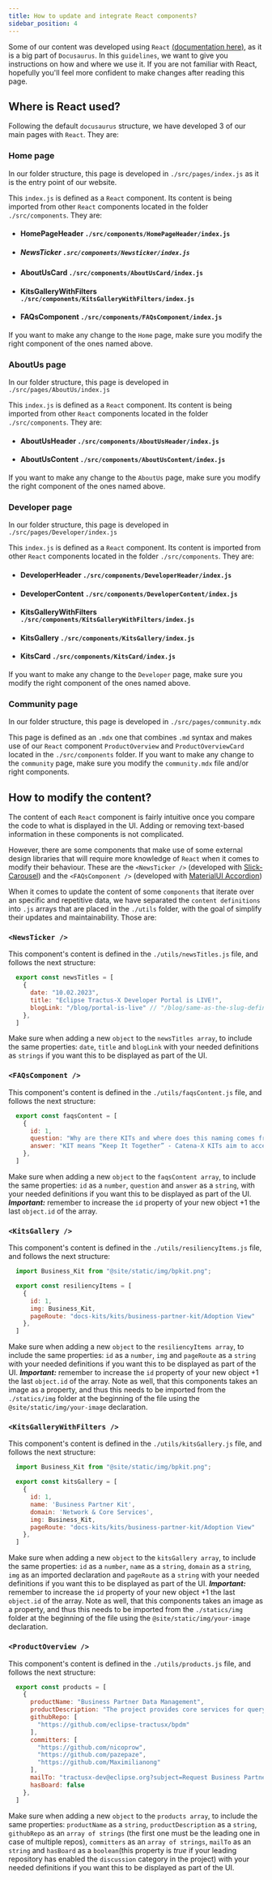 ```yaml
---
title: How to update and integrate React components?
sidebar_position: 4
---
```


Some of our content was developed using `React` [(documentation here)](https://reactjs.org/docs/getting-started.html), as it is a big part of `Docusaurus`. In this `guidelines`, we want to give you instructions on how and where we use it. If you are not familiar with React, hopefully you'll feel more confident to make changes after reading this page.

## Where is React used?

Following the default `docusaurus` structure, we have developed 3 of our main pages with `React`. They are:

### Home page

In our folder structure, this page is developed in `./src/pages/index.js` as it is the entry point of our website.

This `index.js` is defined as a `React` component. Its content is being imported from other `React` components located in the folder `./src/components`. They are:

- #### HomePageHeader `./src/components/HomePageHeader/index.js`

- ##### NewsTicker `.src/components/Newsticker/index.js`

- #### AboutUsCard `./src/components/AboutUsCard/index.js`

- #### KitsGalleryWithFilters `./src/components/KitsGalleryWithFilters/index.js`

- #### FAQsComponent `./src/components/FAQsComponent/index.js`

If you want to make any change to the `Home` page, make sure you modify the right component of the ones named above.

### AboutUs page

In our folder structure, this page is developed in `./src/pages/AboutUs/index.js`

This `index.js` is defined as a `React` component. Its content is being imported from other `React` components located in the folder `./src/components`. They are:

- #### AboutUsHeader `./src/components/AboutUsHeader/index.js`

- #### AboutUsContent `./src/components/AboutUsContent/index.js`

If you want to make any change to the `AboutUs` page, make sure you modify the right component of the ones named above.

### Developer page

In our folder structure, this page is developed in `./src/pages/Developer/index.js`

This `index.js` is defined as a `React` component. Its content is imported from other `React` components located in the folder `./src/components`. They are:

- #### DeveloperHeader `./src/components/DeveloperHeader/index.js`

- #### DeveloperContent `./src/components/DeveloperContent/index.js`

- #### KitsGalleryWithFilters `./src/components/KitsGalleryWithFilters/index.js`

- #### KitsGallery `./src/components/KitsGallery/index.js`

- #### KitsCard `./src/components/KitsCard/index.js`

If you want to make any change to the `Developer` page, make sure you modify the right component of the ones named above.

### Community page

In our folder structure, this page is developed in `./src/pages/community.mdx`

This page is defined as an `.mdx` one that combines `.md` syntax and makes use of our `React` component `ProductOverview` and `ProductOverviewCard` located in the `./src/components` folder. If you want to make any change to the `community` page, make sure you modify the `community.mdx` file and/or right components.

## How to modify the content?

The content of each `React` component is fairly intuitive once you compare the code to what is displayed in the UI. Adding or removing text-based information in these components is not complicated.

However, there are some components that make use of some external design libraries that will require more knowledge of `React` when it comes to modify their behaviour. These are the `<NewsTicker />` (developed with [Slick-Carousel](https://www.npmjs.com/package/react-slick)) and the `<FAQsComponent />` (developed with [MaterialUI Accordion](https://mui.com/material-ui/react-accordion/))

When it comes to update the content of some `components` that iterate over an specific and repetitive data, we have separated the `content definitions` into `.js` arrays that are placed in the `./utils` folder, with the goal of simplify their updates and maintainability. Those are:

### `<NewsTicker />`

This component's content is defined in the `./utils/newsTitles.js` file, and follows the next structure:

```javascript
  export const newsTitles = [
    {
      date: "10.02.2023",
      title: "Eclipse Tractus-X Developer Portal is LIVE!",
      blogLink: "/blog/portal-is-live" // "/blog/same-as-the-slug-defined-in-the-post-frontmatter-info"
    },
  ]
```

Make sure when adding a new `object` to the `newsTitles array`, to include the same properties: `date`, `title` and `blogLink` with your needed definitions as `strings` if you want this to be displayed as part of the UI.

### `<FAQsComponent />`

This component's content is defined in the `./utils/faqsContent.js` file, and follows the next structure:

```javascript
  export const faqsContent = [
    {
      id: 1,
      question: "Why are there KITs and where does this naming comes from?",
      answer: "KIT means “Keep It Together” - Catena-X KITs aim to accelerate the development of Catena-X applications and services and contribute significantly to the rapid scaling of the Catena-X ecosystem."
    },
  ]
```

Make sure when adding a new `object` to the `faqsContent array`, to include the same properties: `id` as a `number`, `question` and `answer` as a `string`, with your needed definitions if you want this to be displayed as part of the UI. _**Important:**_ remember to increase the `id` property of your new object +1 the last `object.id` of the array.

### `<KitsGallery />`

This component's content is defined in the `./utils/resiliencyItems.js` file, and follows the next structure:

```javascript
  import Business_Kit from "@site/static/img/bpkit.png";

  export const resiliencyItems = [
    {
      id: 1,
      img: Business_Kit,
      pageRoute: "docs-kits/kits/business-partner-kit/Adoption View"
    },
  ]
```

Make sure when adding a new `object` to the `resiliencyItems array`, to include the same properties: `id` as a `number`, `img` and `pageRoute` as a `string` with your needed definitions if you want this to be displayed as part of the UI. _**Important:**_ remember to increase the `id` property of your new object +1 the last `object.id` of the array. Note as well, that this components takes an image as a property, and thus this needs to be imported from the `./statics/img` folder at the beginning of the file using the `@site/static/img/your-image` declaration.

### `<KitsGalleryWithFilters />`

This component's content is defined in the `./utils/kitsGallery.js` file, and follows the next structure:

```javascript
  import Business_Kit from "@site/static/img/bpkit.png";

  export const kitsGallery = [
    {
      id: 1,
      name: 'Business Partner Kit',
      domain: 'Network & Core Services',
      img: Business_Kit,
      pageRoute: "docs-kits/kits/business-partner-kit/Adoption View"
    },
  ]
```

Make sure when adding a new `object` to the `kitsGallery array`, to include the same properties: `id` as a `number`, `name` as a `string`, `domain` as a `string`, `img` as an imported declaration and `pageRoute` as a `string` with your needed definitions if you want this to be displayed as part of the UI. _**Important:**_ remember to increase the `id` property of your new object +1 the last `object.id` of the array. Note as well, that this components takes an image as a property, and thus this needs to be imported from the `./statics/img` folder at the beginning of the file using the `@site/static/img/your-image` declaration.

### `<ProductOverview />`

This component's content is defined in the `./utils/products.js` file, and follows the next structure:

```javascript
  export const products = [
    {
      productName: "Business Partner Data Management",
      productDescription: "The project provides core services for querying, adding, and changing business partner data in the Catena-X data space. Currently, BPDM consists of the Pool and Gate API.",
      githubRepo: [
        "https://github.com/eclipse-tractusx/bpdm"
      ],
      committers: [
        "https://github.com/nicoprow",
        "https://github.com/pazepaze",
        "https://github.com/Maximilianong"
      ],
      mailTo: "tractusx-dev@eclipse.org?subject=Request Business Partner Data Management Team",
      hasBoard: false
    },
  ]
```

Make sure when adding a new `object` to the `products array`, to include the same properties: `productName` as a `string`, `productDescription` as a `string`, `githubRepo` as an `array of strings` (the first one must be the leading one in case of multiple repos), `committers` as an `array of strings`, `mailTo` as an `string` and `hasBoard` as a `boolean`(this property is _true_ if your leading repository has enabled the `discussion` category in the project) with your needed definitions if you want this to be displayed as part of the UI.
